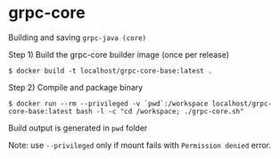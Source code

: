 # grpc-core

Building and saving `grpc-java (core)`

Step 1) Build the grpc-core builder image (once per release)

`$ docker build -t localhost/grpc-core-base:latest .`

Step 2) Compile and package binary

```$ docker run --rm --privileged -v `pwd`:/workspace localhost/grpc-core-base:latest bash -l -c "cd /workspace; ./grpc-core.sh"```

Build output is generated in `pwd` folder

Note: use `--privileged` only if mount fails with `Permission denied` error.

